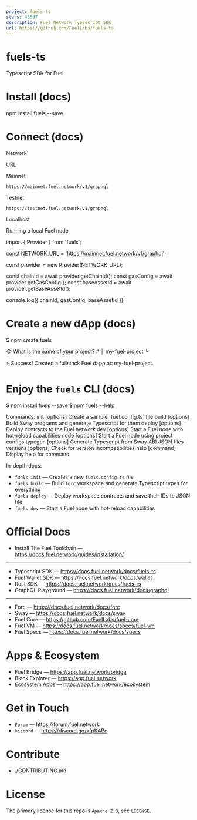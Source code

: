 ```yaml
---
project: fuels-ts
stars: 43597
description: Fuel Network Typescript SDK
url: https://github.com/FuelLabs/fuels-ts
---
```


fuels-ts
========

Typescript SDK for Fuel.

Install (docs)
==============

npm install fuels --save

Connect (docs)
==============

Network

URL

Mainnet

`https://mainnet.fuel.network/v1/graphql`

Testnet

`https://testnet.fuel.network/v1/graphql`

Localhost

Running a local Fuel node

import { Provider } from 'fuels';

const NETWORK\_URL \= 'https://mainnet.fuel.network/v1/graphql';

const provider \= new Provider(NETWORK\_URL);

const chainId \= await provider.getChainId();
const gasConfig \= await provider.getGasConfig();
const baseAssetId \= await provider.getBaseAssetId();

console.log({ chainId, gasConfig, baseAssetId });

Create a new dApp (docs)
========================

$ npm create fuels

◇ What is the name of your project? #
│ my-fuel-project
└

⚡️ Success! Created a fullstack Fuel dapp at: my-fuel-project.

Enjoy the `fuels` CLI (docs)
============================

$ npm install fuels --save
$ npm fuels --help

Commands:
  init \[options\]      Create a sample \`fuel.config.ts\` file
  build \[options\]     Build Sway programs and generate Typescript for them
  deploy \[options\]    Deploy contracts to the Fuel network
  dev \[options\]       Start a Fuel node with hot-reload capabilities
  node \[options\]      Start a Fuel node using project configs
  typegen \[options\]   Generate Typescript from Sway ABI JSON files
  versions \[options\]  Check for version incompatibilities
  help \[command\]      Display help for command

In-depth docs:

-   `fuels init` — Creates a new `fuels.config.ts` file
-   `fuels build` — Build `forc` workspace and generate Typescript types for everything
-   `fuels deploy` — Deploy workspace contracts and save their IDs to JSON file
-   `fuels dev` — Start a Fuel node with hot-reload capabilities

Official Docs
=============

-   Install The Fuel Toolchain — https://docs.fuel.network/guides/installation/

* * *

-   Typescript SDK — https://docs.fuel.network/docs/fuels-ts
-   Fuel Wallet SDK — https://docs.fuel.network/docs/wallet
-   Rust SDK — https://docs.fuel.network/docs/fuels-rs
-   GraphQL Playground — https://docs.fuel.network/docs/graphql

* * *

-   Forc — https://docs.fuel.network/docs/forc
-   Sway — https://docs.fuel.network/docs/sway
-   Fuel Core — https://github.com/FuelLabs/fuel-core
-   Fuel VM — https://docs.fuel.network/docs/specs/fuel-vm
-   Fuel Specs — https://docs.fuel.network/docs/specs

Apps & Ecosystem
================

-   Fuel Bridge — https://app.fuel.network/bridge
-   Block Explorer — https://app.fuel.network
-   Ecosystem Apps — https://app.fuel.network/ecosystem

Get in Touch
============

-   `Forum` — https://forum.fuel.network
-   `Discord` — https://discord.gg/xfpK4Pe

Contribute
==========

-   ./CONTRIBUTING.md

License
=======

The primary license for this repo is `Apache 2.0`, see `LICENSE`.
